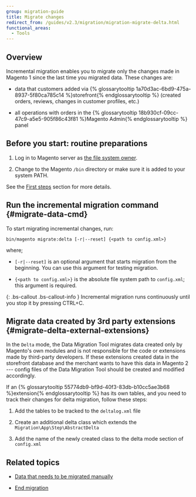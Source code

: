 ```yaml
---
group: migration-guide
title: Migrate changes
redirect_from: /guides/v2.3/migration/migration-migrate-delta.html
functional_areas:
  - Tools
---
```


## Overview

Incremental migration enables you to migrate only the changes made in Magento 1 since the last time you migrated data. These changes are:

* data that customers added via {% glossarytooltip 1a70d3ac-6bd9-475a-8937-5f80ca785c14 %}storefront{% endglossarytooltip %} (created orders, reviews, changes in customer profiles, etc.)

* all operations with orders in the {% glossarytooltip 18b930cf-09cc-47c9-a5e5-905f86c43f81 %}Magento Admin{% endglossarytooltip %} panel

## Before you start: routine preparations

1. Log in to Magento server as [the file system owner]({{page.baseurl}}/install/getting-started/file-system-ownership-permissions.html).

2. Change to the Magento `/bin` directory or make sure it is added to your system PATH.

See the [First steps]({{page.baseurl}}/migration/use-migration-tool.html#migration-command-run-first) section for more details.

## Run the incremental migration command {#migrate-data-cmd}

To start migrating incremental changes, run:

```
bin/magento migrate:delta [-r|--reset] {<path to config.xml>}
```

where;

* `[-r|--reset]` is an optional argument that starts migration from the beginning. You can use this argument for testing migration.

* `{<path to config.xml>}` is the absolute file system path to `config.xml`; this argument is required.

{: .bs-callout .bs-callout-info }
Incremental migration runs continuously until you stop it by pressing CTRL+C.

## Migrate data created by 3rd party extensions {#migrate-delta-external-extensions}

In the `Delta` mode, the Data Migration Tool migrates data created only by Magento's own modules and is not responsible for the code or extensions made by third-party developers. If these extensions created data in the storefront database and the merchant wants to have this data in Magento 2 --- config files of the Data Migration Tool should be created and modified accordingly.

If an {% glossarytooltip 55774db9-bf9d-40f3-83db-b10cc5ae3b68 %}extension{% endglossarytooltip %} has its own tables, and you need to track their changes for delta migration, follow these steps:

1. Add the tables to be tracked to the `deltalog.xml` file

2. Create an additional delta class which extends the `Migration\App\Step\AbstractDelta`

3. Add the name of the newly created class to the delta mode section of `config.xml`

## Related topics

* [Data that needs to be migrated manually]({{page.baseurl}}/migration/use-migration-tool/manual-migration.html)

* [End migration]({{page.baseurl}}/migration/post-migration.html)

